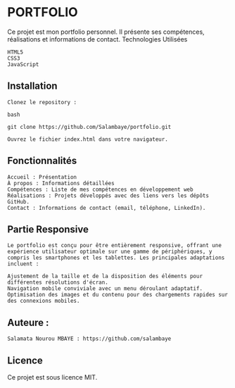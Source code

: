 # PORTFOLIO 
Ce projet est mon portfolio personnel. Il présente ses compétences, réalisations et informations de contact.
Technologies Utilisées

    HTML5
    CSS3
    JavaScript

## Installation

    Clonez le repository :

    bash

    git clone https://github.com/Salambaye/portfolio.git

    Ouvrez le fichier index.html dans votre navigateur.

## Fonctionnalités

    Accueil : Présentation
    À propos : Informations détaillées
    Compétences : Liste de mes compétences en développement web
    Réalisations : Projets développés avec des liens vers les dépôts GitHub.
    Contact : Informations de contact (email, téléphone, LinkedIn).

## Partie Responsive

    Le portfolio est conçu pour être entièrement responsive, offrant une expérience utilisateur optimale sur une gamme de périphériques, y compris les smartphones et les tablettes. Les principales adaptations incluent :

    Ajustement de la taille et de la disposition des éléments pour différentes résolutions d'écran.
    Navigation mobile conviviale avec un menu déroulant adaptatif.
    Optimisation des images et du contenu pour des chargements rapides sur des connexions mobiles.

## Auteure :

    Salamata Nourou MBAYE : https://github.com/salambaye


## Licence

Ce projet est sous licence MIT.
